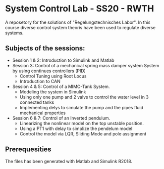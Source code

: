 # System Control Lab - SS20 - RWTH

A reposetory for the solutions of  "Regelungstechnisches Labor". 
In this course diverse control system theoris have been used to regulate diverse systems.

## Subjects of the sessions:

* Session 1 & 2: Introduction to Simulink and Matlab
* Session 3: 
Control of a mechanical spring mass damper system System by using continues controllers (PID)
    * Control Tuning using Root Locus
    * Introduction to CAN
* Session 4 & 5: 
Control of a MIMO-Tank System.
    * Modeling the system in Simulink
    * Using only one pump and 2 valvs to control the water level in 3 connected tanks
    * Implementing delys to simulate the pump and the pipes fluid mechanical properties
* Session 6 & 7: 
Control of an Inverted pendulum.
    * Linearizing the nonlinear model on the top unstable position.
    * Using a PT1 with delay to simplize the pendelum model
    * Control the model via LQR, Sliding Mode and pole assignment

## Prerequesities

The files has been generated with Matlab and Simulink R2018.
